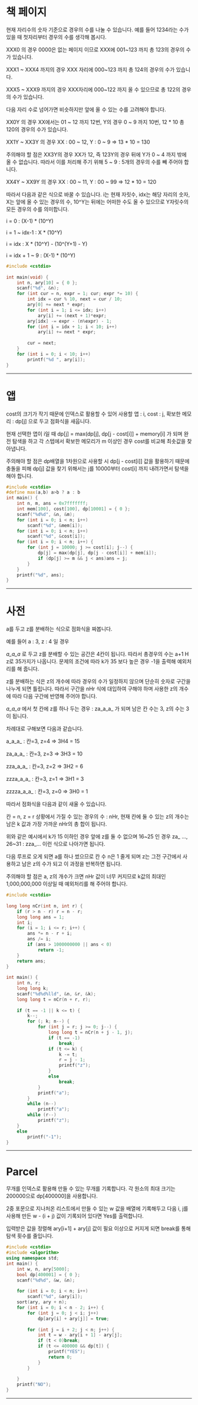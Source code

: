 # 책 페이지

현재 자리수의 숫자 기준으로 경우의 수를 나눌 수 있습니다. 예를 들어 1234라는 수가 있을 때 첫자리부터 경우의 수를 생각해 봅시다.

XXX0 의 경우 0000은 없는 페이지 이므로 XXX에 001~123 까지 총 123의 경우의 수가 있습니다.

XXX1 ~ XXX4 까지의 경우 XXX 자리에 000~123 까지 총 124의 경우의 수가 있습니다.

XXX5 ~ XXX9 까지의 경우 XXX자리에 000~122 까지 올 수 있으므로 총 122의 경우의 수가 있습니다.

 

다음 자리 수로 넘어가면 비슷하지만 앞에 올 수 있는 수를 고려해야 합니다.

XX0Y 의 경우 XX에서는 01 ~ 12 까지 12번, Y의 경우 0 ~ 9 까지 10번, 12 * 10 총 120의 경우의 수가 있습니다.

XX1Y ~ XX3Y 의 경우 XX : 00 ~ 12, Y : 0 ~ 9 => 13 * 10 = 130

주의해야 할 점은 XX3Y의 경우 XX가 12, 즉 123Y의 경우 뒤에 Y가 0 ~ 4 까지 밖에 올 수 없습니다. 따라서 이를 처리해 주기 위해 5 ~ 9 : 5개의 경우의 수를 빼 주어야 합니다.

XX4Y ~ XX9Y 의 경우 XX : 00 ~ 11, Y : 00 ~ 99 => 12 * 10 = 120

따라서 다음과 같은 식으로 바꿀 수 있습니다. i는 현재 자릿수, idx는 해당 자리의 숫자, X는 앞에 올 수 있는 경우의 수, 10^Y는 뒤에는 어떠한 수도 올 수 있으므로 Y자릿수의 모든 경우의 수를 의미합니다.

i = 0 : (X-1) * (10^Y)

i = 1 ~ idx-1 : X * (10^Y)

i = idx : X * (10^Y) - (10^(Y+1) - Y)

i = idx + 1 ~ 9 : (X-1) * (10^Y)

```C++
#include <cstdio>
 
int main(void) {
    int n, ary[10] = { 0 };
    scanf("%d", &n);
    for (int cur = n, expr = 1; cur; expr *= 10) {
        int idx = cur % 10, next = cur / 10;
        ary[0] += next * expr;
        for (int i = 1; i <= idx; i++)
            ary[i] += (next + 1)*expr;
        ary[idx] -= expr - (n%expr) - 1;
        for (int i = idx + 1; i < 10; i++)
            ary[i] += next * expr;
 
        cur = next;
    }
    for (int i = 0; i < 10; i++)
        printf("%d ", ary[i]);
}
```
***
# 앱

cost의 크기가 작기 때문에 인덱스로 활용할 수 있어 사용할 앱 : i, cost : j, 확보한 메모리 : dp[j] 으로 두고 점화식을 새웁니다.

현재 선택한 앱이 i일 때 dp[j] = max(dp[j], dp[j - cost[i]] + memory[i] 가 되며 완전 탐색을 하고 각 스텝에서 확보한 메모리가 m 이상인 경우 cost를 비교해 최솟값을 찾아냅니다.

주의해야 할 점은 dp배열을 1차원으로 사용할 시 dp[j - cost[i]] 값을 활용하기 때문에 충돌을 피해 dp[j] 값을 찾기 위해서는 j를 10000부터 cost[i] 까지 내려가면서 탐색을 해야 합니다.

```C++
#include <cstdio>
#define max(a,b) a>b ? a : b
int main() {
    int n, m, ans = 0x7fffffff;
    int mem[100], cost[100], dp[10001] = { 0 };
    scanf("%d%d", &n, &m);
    for (int i = 0; i < n; i++)
        scanf("%d", &mem[i]);
    for (int i = 0; i < n; i++)
        scanf("%d", &cost[i]);
    for (int i = 0; i < n; i++) {
        for (int j = 10000; j >= cost[i]; j--) {
            dp[j] = max(dp[j], dp[j - cost[i]] + mem[i]);
            if (dp[j] >= m && j < ans)ans = j;
        }
    }
    printf("%d", ans);
}
```
***
# 사전
a를 두고 z를 분배하는 식으로 점화식을 짜봅니다.

예를 들어 a : 3, z : 4 일 경우

_a_a_a_ 로 두고 z를 분배할 수 있는 공간은 4칸이 됩니다. 따라서 총경우의 수는 a+1 H z로 35가지가 나옵니다. 문제의 조건에 따라 k가 35 보다 높은 경우 -1을 출력해 예외처리를 해 줍니다.

 

z를 분배하는 식은 z의 개수에 따라 경우의 수가 일정하지 않으며 단순히 숫자로 구간을 나누게 되면 틀립니다. 따라서 구간을 nHr 식에 대입하여 구해야 하며 사용한 z의 개수에 따라 다음 구간에 반영해 주어야 합니다.

_a_a_a_ 에서 첫 칸에 z를 하나 두는 경우 : za_a_a_ 가 되며 남은 칸 수는 3, z의 수는 3이 됩니다.

차례대로 구해보면 다음과 같습니다.

a_a_a_ : 칸=3, z=4 => 3H4 = 15

za_a_a_ : 칸=3, z=3 => 3H3 = 10

zza_a_a_ : 칸=3, z=2 => 3H2 = 6

zzza_a_a_ : 칸=3, z=1 => 3H1 = 3

zzzza_a_a_ : 칸=3, z=0 => 3H0 = 1

 

따라서 점화식을 다음과 같이 새울 수 있습니다.

칸 = n, z = r 상황에서 가질 수 있는 경우의 수 : nHr, 현재 칸에 둘 수 있는 z의 개수는 남은 k 값과 가장 가까운 nHr의 총 합이 됩니다.

위와 같은 예시에서 k가 15 이하인 경우 앞에 z를 둘 수 없으며 16~25 인 경우 za_ ..., 26~31 : zza_... 이런 식으로 나아가면 됩니다.

다음 루프로 오게 되면 a를 하나 썼으므로 칸 수 n은 1 줄게 되며 z는 그전 구간에서 사용하고 남은 z의 수가 되고 이 과정을 반복하면 됩니다.

주의해야 할 점은 a, z의 개수가 크면 nHr 값이 너무 커지므로 k값의 최대인 1,000,000,000 이상일 때 예외처리를 해 주어야 합니다.


```C++
#include <cstdio>
 
long long nCr(int n, int r) {
    if (r > n - r) r = n - r;
    long long ans = 1;
    int i;
    for (i = 1; i <= r; i++) {
        ans *= n - r + i;
        ans /= i;
        if (ans > 1000000000 || ans < 0)
            return -1;
    }
    return ans;
}
 
int main() {
    int n, r;
    long long k;
    scanf("%d%d%lld", &n, &r, &k);
    long long t = nCr(n + r, r);
 
    if (t == -1 || k <= t) {
        k--;
        for (; k; n--) {
            for (int j = r; j >= 0; j--) {
                long long t = nCr(n + j - 1, j);
                if (t == -1)
                    break;
                if (t <= k) {
                    k -= t;
                    r = j - 1;
                    printf("z");
                }
                else
                    break;
            }
            printf("a");
        }
        while (n--)
            printf("a");
        while (r--)
            printf("z");
    }
    else
        printf("-1");
}
```
***
# Parcel

무개를 인덱스로 활용해 만들 수 있는 무개를 기록합니다. 각 원소의 최대 크기는 200000으로 dp[400000]을 사용합니다.

2중 포문으로 지나처온 리스트에서 만들 수 있는 w 값을 배열에 기록해두고 다음 i, j를 사용해 만든 w - (i + j) 값이 기록되어 있다면 Yes를 출력합니다.

입력받은 값을 정렬해 ary[i+1] + ary[j] 값이 필요 이상으로 커지게 되면 break를 통해 탐색 횟수를 줄입니다.
```C++
#include <cstdio>
#include <algorithm>
using namespace std;
int main() {
    int w, n, ary[5000];
    bool dp[400001] = { 0 };
    scanf("%d%d", &w, &n);
 
    for (int i = 0; i < n; i++)
        scanf("%d", &ary[i]);
    sort(ary, ary + n);
    for (int i = 0; i < n - 2; i++) {
        for (int j = 0; j < i; j++)
            dp[ary[i] + ary[j]] = true;
 
        for (int j = i + 2; j < n; j++) {
            int t = w - ary[i + 1] - ary[j];
            if (t < 0)break;
            if (t <= 400000 && dp[t]) {
                printf("YES");
                return 0;
            }
        }
 
    }
    printf("NO");
}

```
***
